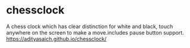 # chessclock
A chess clock which has clear distinction for white and black, touch anywhere on the screen to make a move.includes pause button support.
https://adityasaich.github.io/chessclock/
